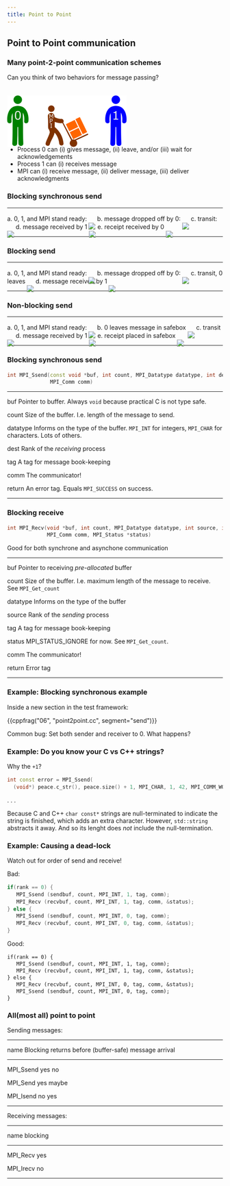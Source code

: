 ```yaml
---
title: Point to Point
---
```


## Point to Point communication

### Many point-2-point communication schemes

Can you think of two behaviors for message passing?

![](session06/figures/mpi.png)

- Process 0 can (i) gives message, (ii) leave, and/or (iii) wait for
  acknowledgements
- Process 1 can (i) receives message
- MPI can (i) receive message, (ii) deliver message, (iii) deliver
  acknowledgments

### Blocking synchronous send

<style>
img {
    position: relative;
    bottom: -20px;
}
</style>
------------------------------   ----------------------------
a. 0, 1, and MPI stand ready:    ![](session06/figures/sync0)
b. message dropped off by 0:     ![](session06/figures/sync1)
c. transit:                      ![](session06/figures/syncT)
d. message received by 1         ![](session06/figures/syncA)
e. receipt received by 0         ![](session06/figures/syncR)
------------------------------   ----------------------------

### Blocking send

------------------------------  -----------------------------
a. 0, 1, and MPI stand ready:   ![](session06/figures/sync0)
b. message dropped off by 0:    ![](session06/figures/sync1)
c. transit, 0 leaves            ![](session06/figures/ssyncT)
d. message received by 1        ![](session06/figures/ssyncA)
------------------------------  -----------------------------

### Non-blocking send

-------------------------------  -----------------------------
a. 0, 1, and MPI stand ready:    ![](session06/figures/async0) 
b. 0 leaves message in safebox   ![](session06/figures/async1)
c. transit                       ![](session06/figures/asyncT)
d. message received by 1         ![](session06/figures/asyncA)
e. receipt placed in safebox     ![](session06/figures/asyncR)
-------------------------------  -----------------------------


### Blocking synchronous send


``` cpp
int MPI_Ssend(const void *buf, int count, MPI_Datatype datatype, int dest, int tag,
              MPI_Comm comm)
```

----------    -----------------------------------------------------------------------
buf           Pointer to buffer. Always `void` because practical C is not type safe.

count         Size of the buffer. I.e. length of the message to send.

datatype      Informs on the type of the buffer. ``MPI_INT`` for integers,
              ``MPI_CHAR`` for characters.  Lots of others.

dest          Rank of the *receiving* process

tag           A tag for message book-keeping

comm          The communicator!

return        An error tag. Equals ``MPI_SUCCESS`` on success.
----------    -----------------------------------------------------------------------



### Blocking receive

``` cpp
int MPI_Recv(void *buf, int count, MPI_Datatype datatype, int source, int tag,
             MPI_Comm comm, MPI_Status *status)
```

Good for both synchrone and asynchone communication

----------    -----------------------------------------------------------------------
buf           Pointer to receiving *pre-allocated* buffer

count         Size of the buffer. I.e. maximum length of the message to
              receive. See ``MPI_Get_count``

datatype      Informs on the type of the buffer

source        Rank of the *sending* process

tag           A tag for message book-keeping

status        MPI_STATUS_IGNORE for now. See ``MPI_Get_count``.

comm          The communicator!

return        Error tag
----------    -----------------------------------------------------------------------

### Example: Blocking synchronous example

Inside a new section in the test framework:

{{cppfrag("06", "point2point.cc", segment="send")}}

Common bug: Set both sender and receiver to 0. What happens?

### Example: Do you know your C vs C++ strings?

Why the ``+1``?

``` cpp
int const error = MPI_Ssend(
  (void*) peace.c_str(), peace.size() + 1, MPI_CHAR, 1, 42, MPI_COMM_WORLD);
```

. . .

Because C and C++ ``char const*`` strings are null-terminated to indicate the
string is finished, which adds an extra character. However, ``std::string``
abstracts it away. And so its lenght does *not* include the null-termination.

### Example: Causing a dead-lock

Watch out for order of send and receive!

Bad:

``` cpp
if(rank == 0) {
   MPI_Ssend (sendbuf, count, MPI_INT, 1, tag, comm);
   MPI_Recv (recvbuf, count, MPI_INT, 1, tag, comm, &status);
} else {
   MPI_Ssend (sendbuf, count, MPI_INT, 0, tag, comm);
   MPI_Recv (recvbuf, count, MPI_INT, 0, tag, comm, &status);
}
```

Good:

```
if(rank == 0) {
   MPI_Ssend (sendbuf, count, MPI_INT, 1, tag, comm);
   MPI_Recv (recvbuf, count, MPI_INT, 1, tag, comm, &status);
} else {
   MPI_Recv (recvbuf, count, MPI_INT, 0, tag, comm, &status);
   MPI_Ssend (sendbuf, count, MPI_INT, 0, tag, comm);
}
```



### All(most all) point to point

Sending messages:

-----------   -------------  ----------------
name          Blocking       returns before
              (buffer-safe)  message arrival
-----------   -------------  ----------------
MPI_Ssend     yes            no

MPI_Send      yes            maybe

MPI_Isend     no             yes
-----------   -------------  ----------------


Receiving messages:

-----------   ---------
name          blocking
-----------   ---------
MPI_Recv      yes

MPI_Irecv     no
-----------   ---------
